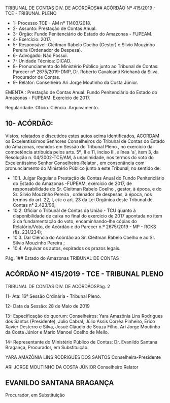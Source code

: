 TRIBUNAL DE CONTAS DIV. DE ACÓRDÃOS## ACÓRDÃO Nº 415/2019 - TCE - TRIBUNAL PLENO

- 1- Processo TCE - AM nº 11403/2018.
- 2- Assunto: Prestação de Contas Anual.
- 3- Órgão: Fundo Penitenciário do Estado do Amazonas - FUPEAM.
- 4- Exercício: 2017.
- 5- Responsável: Cleitman Rabelo Coelho (Gestor) e Silvio Mouzinho Pereira (Ordenador de Despesa).
- 6- Advogado: Não Possui.
- 7- Unidade Técnica: DICAD.
- 8- Pronunciamento  do  Ministério  Público  junto  ao  Tribunal  de  Contas: Parecer  nº 2675/2019-DMP, Dr. Roberto Cavalcanti Krichanã da Silva, Procurador de Contas.
- 9- Relator: Conselheiro Ari Jorge Moutinho da Costa Júnior.

EMENTA : Prestação de Contas Anual. Fundo Penitenciário  do  Estado  do  Amazonas  -  FUPEAM. Exercício de 2017.

Regularidade. Ofício. Ciência. Arquivamento.

## 10-  ACÓRDÃO:

Vistos, relatados e discutidos estes autos acima identificados, ACORDAM os Excelentíssimos Senhores Conselheiros do Tribunal de Contas do Estado do Amazonas, reunidos em Sessão do Tribunal Pleno , no exercício da competência atribuída pelos arts. 5º, II e 11, inciso III, alínea 'a', item 3, da Resolução n. 04/2002-TCE/AM, à unanimidade, nos termos do voto do Excelentíssimo Senhor Conselheiro-Relator , em consonância com pronunciamento do Ministério Público junto a este Tribunal, no sentido de:

- 10.1. Julgar Regular a Prestação de Contas Anual do Fundo Penitenciário do Estado do Amazonas -FUPEAM,  exercício de 2017, de responsabilidade do Sr. Cleitman Rabelo Coelho , gestor, à época, e do Sr. Silvio Mouzinho Pereira , ordenador de despesas, à época, nos termos do art. 22, I, c/c o art. 23 da Lei Orgânica deste Tribunal de Contas n° 2.423/96;
- 10.2. Oficiar o Tribunal de Contas da União - TCU quanto à disponibilidade de  caixa  no  final  do  exercício  de  2017  apontada  no  item  3  da fundamentação do voto, encaminhando-lhe cópias do Relatório/Voto, do Acórdão e do Parecer n.º 2675/2019 - MP - RCKS (fls. 231/234);
- 10.3. Dar Ciência do  Acórdão  ao Sr.  Cleitman  Rabelo  Coelho e  ao Sr. Silvio Mouzinho Pereira ;
- 10.4. Arquivar os autos, expirados os prazos legais.

Pág. 1## Estado do Amazonas TRIBUNAL DE CONTAS

## ACÓRDÃO Nº 415/2019 - TCE - TRIBUNAL PLENO

TRIBUNAL DE CONTAS DIV. DE ACÓRDÃOSPág. 2

11-  Ata: 16ª Sessão Ordinária - Tribunal Pleno.

12-  Data da Sessão: 28 de Maio de 2019

13-  Especificação do quorum: Conselheiros: Yara Amazônia Lins Rodrigues dos Santos (Presidente), Julio Cabral, Júlio Assis Corrêa Pinheiro, Érico Xavier Desterro e Silva, Josué  Cláudio  de  Souza  Filho,  Ari  Jorge  Moutinho  da  Costa  Júnior  e  Mario  Manoel Coelho de Mello.

14-  Representante do Ministério Público de Contas: Dr. Evanildo Santana Bragança, Procurador, em Substituição.

YARA AMAZÔNIA LINS RODRIGUES DOS SANTOS Conselheira-Presidente

ARI JORGE MOUTINHO DA COSTA JÚNIOR Conselheiro Relator

## EVANILDO SANTANA BRAGANÇA

Procurador, em Substituição
